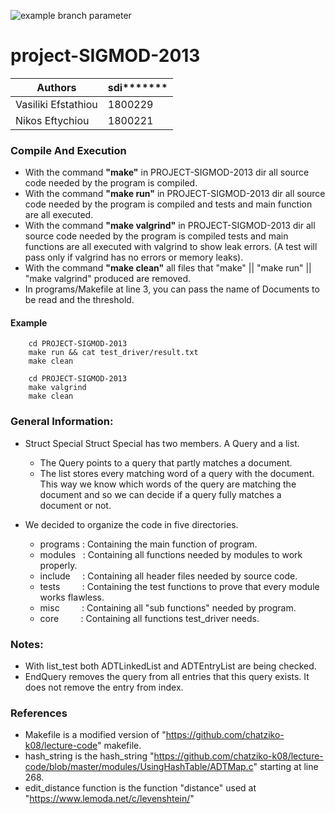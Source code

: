 ![example branch parameter](https://github.com/vasiliki2000/project-SIGMOD-2013/actions/workflows/c.yml/badge.svg?branch=main)
# project-SIGMOD-2013

 |Authors|sdi*******|
 |-------|----------|
 |Vasiliki Efstathiou|1800229|
 |Nikos Eftychiou|1800221|



### Compile And Execution

- With the command **"make"** in PROJECT-SIGMOD-2013 dir all source code needed by the program is compiled.
- With the command **"make run"** in PROJECT-SIGMOD-2013 dir all source code needed by the program is compiled and
    tests and main function are all executed.
- With the command **"make valgrind"** in PROJECT-SIGMOD-2013 dir all source code needed by the program is compiled
    tests and main functions are all executed with valgrind to show leak errors. (A test will pass only if valgrind has no errors or memory leaks).
- With the command **"make clean"** all files that "make" || "make run" || "make valgrind" produced are removed.
- In programs/Makefile at line 3, you can pass the name of Documents to be read and the threshold.

#### Example

```
    cd PROJECT-SIGMOD-2013
    make run && cat test_driver/result.txt
    make clean
```

```
    cd PROJECT-SIGMOD-2013
    make valgrind
    make clean
```    
 
### General Information:

- Struct Special
  Struct Special has two members. A Query and a list.
  - The Query points to a query that partly matches a document.
  - The list stores every matching word of a query with the document.
    This way we know which words of the query are matching the document
    and so we can decide if a query fully matches a document or not.

- We decided to organize the code in five directories. 
  - programs : Containing the main function of program.
  - modules &nbsp; : Containing all functions needed by modules to work properly.
  - include &nbsp; &nbsp; : Containing all header files needed by source code.
  - tests &nbsp; &nbsp; &nbsp; &nbsp; : Containing the test functions to prove that every module works flawless.
  - misc &nbsp; &nbsp; &nbsp; &nbsp; : Containing all "sub functions" needed by program.
  - core &nbsp; &nbsp; &nbsp; &nbsp; : Containing all functions test_driver needs.

### Notes: 

- With list_test both ADTLinkedList and ADTEntryList are being checked.
- EndQuery removes the query from all entries that this query exists. It does not remove the entry from index.

### References


- Makefile is a modified version of "https://github.com/chatziko-k08/lecture-code" makefile.
- hash_string is the hash_string "https://github.com/chatziko-k08/lecture-code/blob/master/modules/UsingHashTable/ADTMap.c" starting at line 268.
- edit_distance function is the function "distance" used at "https://www.lemoda.net/c/levenshtein/" 


